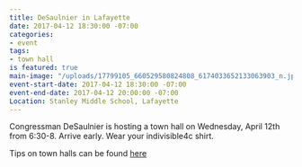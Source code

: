 ```yaml
---
title: DeSaulnier in Lafayette
date: 2017-04-12 18:30:00 -07:00
categories:
- event
tags:
- town hall
is featured: true
main-image: "/uploads/17799105_660529580824808_6174033652133063903_n.jpg"
event-start-date: 2017-04-12 18:30:00 -07:00
event-end-date: 2017-04-12 20:00:00 -07:00
Location: Stanley Middle School, Lafayette
---
```


Congressman DeSaulnier is hosting a town hall on Wednesday, April 12th from 6:30-8. Arrive early. Wear your indivisible4c shirt.


Tips on town halls can be found [here](https://www.indivisibleguide.com/resources-2/stand-indivisible-town-halls)